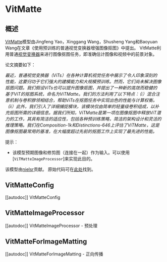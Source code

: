 <!--版权所有2023年HuggingFace团队。保留所有权利。

根据Apache License，Version 2.0（“许可证”）许可使用此文件；除非符合许可证的规定，否则你不能使用此文件。
你可以在以下网址获得许可证副本：

http://www.apache.org/licenses/LICENSE-2.0

除非适用的法律要求或书面同意，根据许可证分发的软件是基于“按原样”提供的，没有任何明示或暗示的担保或条件。请参阅许可证以获取许可证下的特定语言和限制。-->

# VitMatte

## 概述

[VitMatte](https://arxiv.org/abs/2305.15272)模型由Jingfeng Yao，Xinggang Wang，Shusheng Yang和Baoyuan Wang在文章《使用预训练的普通视觉变换器增强图像抠图》中提出。
VitMatte利用普通[视觉变换器](vit)来进行图像抠图任务，即准确估计图像和视频中的前景对象。

论文摘要如下：

*最近，普通视觉变换器（ViTs）在各种计算机视觉任务中展示了令人印象深刻的性能，这要归功于它们强大的建模能力和大规模预训练。然而，它们尚未解决图像抠图问题。我们假设ViTs也可以提升图像抠图，并提出了一种新的高效而稳健的基于ViT的抠图系统，命名为ViTMatte。我们的方法利用了以下特点：（i）混合注意机制与卷积脖领相结合，帮助ViTs在抠图任务中实现出色的性能与计算权衡。（ii）此外，我们引入了详细捕捉模块，该模块仅由简单的轻量级卷积组成，以补充抠图所需的详细信息。据我们所知，ViTMatte是第一项在图像抠图中释放ViT潜力的工作，其具有简洁的适应性，包括各种预训练策略，简洁的架构设计和灵活的推理策略。我们在Composition-1k和Distinctions-646上评估了ViTMatte，这是图像抠图最常用的基准，在大幅度超过先前的抠图工作上实现了最先进的性能。*

提示：

- 该模型预期图像和修剪图（连接在一起）作为输入。可以使用[`ViTMatteImageProcessor`]来实现此目的。

该模型由[nielsr](https://huggingface.co/nielsr)贡献。
原始代码可在[此处](https://github.com/hustvl/ViTMatte)找到。


## VitMatteConfig

[[autodoc]] VitMatteConfig

## VitMatteImageProcessor

[[autodoc]] VitMatteImageProcessor
    - 预处理

## VitMatteForImageMatting

[[autodoc]] VitMatteForImageMatting
    - 正向传播